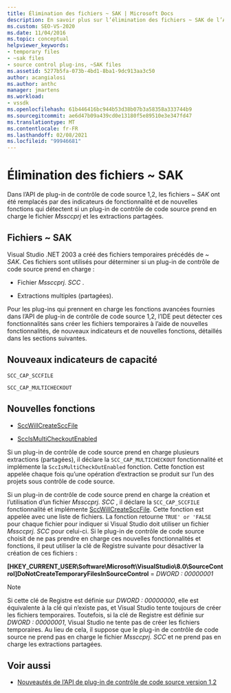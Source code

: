```yaml
---
title: Élimination des fichiers ~ SAK | Microsoft Docs
description: En savoir plus sur l’élimination des fichiers ~ SAK de l’API de plug-in de contrôle de code source 1,2, ainsi que sur la façon dont ils ont été remplacés par les indicateurs de fonctionnalité et les nouvelles fonctions.
ms.custom: SEO-VS-2020
ms.date: 11/04/2016
ms.topic: conceptual
helpviewer_keywords:
- temporary files
- ~sak files
- source control plug-ins, ~SAK files
ms.assetid: 5277b5fa-073b-4bd1-8ba1-9dc913aa3c50
author: acangialosi
ms.author: anthc
manager: jmartens
ms.workload:
- vssdk
ms.openlocfilehash: 61b446416bc944b53d38b07b3a58358a333744b9
ms.sourcegitcommit: ae6d47b09a439cd0e13180f5e89510e3e347fd47
ms.translationtype: MT
ms.contentlocale: fr-FR
ms.lasthandoff: 02/08/2021
ms.locfileid: "99946681"
---
```

# <a name="elimination-of-sak-files"></a>Élimination des fichiers ~ SAK
Dans l’API de plug-in de contrôle de code source 1,2, les fichiers *~ SAK* ont été remplacés par des indicateurs de fonctionnalité et de nouvelles fonctions qui détectent si un plug-in de contrôle de code source prend en charge le fichier *Mssccprj* et les extractions partagées.

## <a name="sak-files"></a>Fichiers ~ SAK
Visual Studio .NET 2003 a créé des fichiers temporaires précédés de *~ SAK*. Ces fichiers sont utilisés pour déterminer si un plug-in de contrôle de code source prend en charge :

- Fichier *Mssccprj. SCC* .

- Extractions multiples (partagées).

Pour les plug-ins qui prennent en charge les fonctions avancées fournies dans l’API de plug-in de contrôle de code source 1,2, l’IDE peut détecter ces fonctionnalités sans créer les fichiers temporaires à l’aide de nouvelles fonctionnalités, de nouveaux indicateurs et de nouvelles fonctions, détaillés dans les sections suivantes.

## <a name="new-capability-flags"></a>Nouveaux indicateurs de capacité
 `SCC_CAP_SCCFILE`

 `SCC_CAP_MULTICHECKOUT`

## <a name="new-functions"></a>Nouvelles fonctions
- [SccWillCreateSccFile](../../extensibility/sccwillcreatesccfile-function.md)

- [SccIsMultiCheckoutEnabled](../../extensibility/sccismulticheckoutenabled-function.md)

 Si un plug-in de contrôle de code source prend en charge plusieurs extractions (partagées), il déclare la `SCC_CAP_MULTICHECKOUT` fonctionnalité et implémente la `SccIsMultiCheckOutEnabled` fonction. Cette fonction est appelée chaque fois qu’une opération d’extraction se produit sur l’un des projets sous contrôle de code source.

 Si un plug-in de contrôle de code source prend en charge la création et l’utilisation d’un fichier *Mssccprj. SCC* , il déclare la `SCC_CAP_SCCFILE` fonctionnalité et implémente [SccWillCreateSccFile](../../extensibility/sccwillcreatesccfile-function.md). Cette fonction est appelée avec une liste de fichiers. La fonction retourne `TRUE' or 'FALSE` pour chaque fichier pour indiquer si Visual Studio doit utiliser un fichier *Mssccprj. SCC* pour celui-ci. Si le plug-in de contrôle de code source choisit de ne pas prendre en charge ces nouvelles fonctionnalités et fonctions, il peut utiliser la clé de Registre suivante pour désactiver la création de ces fichiers :

 **[HKEY_CURRENT_USER\Software\Microsoft\VisualStudio\8.0\SourceControl]DoNotCreateTemporaryFilesInSourceControl**  =  *DWORD : 00000001*

> [!NOTE]
> Si cette clé de Registre est définie sur *DWORD : 00000000*, elle est équivalente à la clé qui n’existe pas, et Visual Studio tente toujours de créer les fichiers temporaires. Toutefois, si la clé de Registre est définie sur *DWORD : 00000001*, Visual Studio ne tente pas de créer les fichiers temporaires. Au lieu de cela, il suppose que le plug-in de contrôle de code source ne prend pas en charge le fichier *Mssccprj. SCC* et ne prend pas en charge les extractions partagées.

## <a name="see-also"></a>Voir aussi
- [Nouveautés de l’API de plug-in de contrôle de code source version 1,2](../../extensibility/internals/what-s-new-in-the-source-control-plug-in-api-version-1-2.md)
